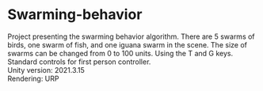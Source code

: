 # Swarming-behavior
Project presenting the swarming behavior algorithm. There are 5 swarms of birds, one swarm of fish, and one iguana swarm in the scene.
The size of swarms can be changed from 0 to 100 units. Using the T and G keys. Standard controls for first person controller. <br/>
Unity version: 2021.3.15 <br/>
Rendering: URP <br/>
